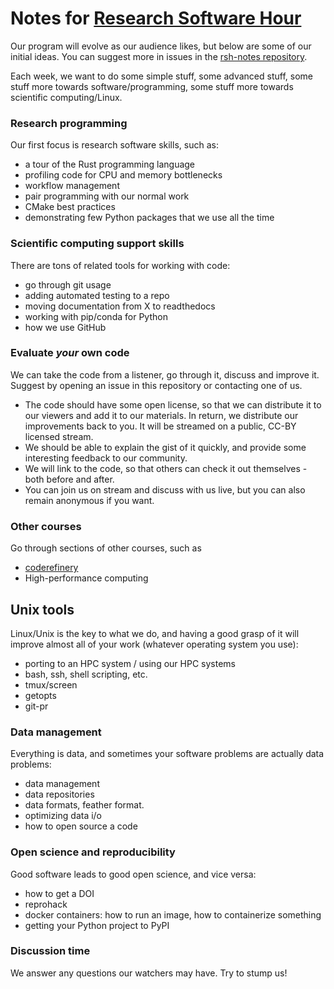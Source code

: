 # Notes for [Research Software Hour](https://researchsoftwarehour.github.io/)

Our program will evolve as our audience likes, but below are some of
our initial ideas.  You can suggest more in issues in the
[rsh-notes repository](https://github.com/ResearchSoftwareHour/rsh-notes).

Each week, we want to do some simple stuff, some advanced stuff, some
stuff more towards software/programming, some stuff more towards
scientific computing/Linux.

### Research programming
Our first focus is research software skills, such as:

- a tour of the Rust programming language
- profiling code for CPU and memory bottlenecks
- workflow management
- pair programming with our normal work
- CMake best practices
- demonstrating few Python packages that we use all the time

### Scientific computing support skills

There are tons of related tools for working with code:

- go through git usage
- adding automated testing to a repo
- moving documentation from X to readthedocs
- working with pip/conda for Python
- how we use GitHub

### Evaluate *your* own code

We can take the code from a listener, go through it, discuss and
improve it.  Suggest by opening an issue in this repository or
contacting one of us.

- The code should have some open license, so that we can distribute it
  to our viewers and add it to our materials.  In return, we
  distribute our improvements back to you.  It will be streamed on a
  public, CC-BY licensed stream.
- We should be able to explain the gist of it quickly, and provide
  some interesting feedback to our community.
- We will link to the code, so that others can check it out
  themselves - both before and after.
- You can join us on stream and discuss with us live, but you can also
  remain anonymous if you want.


### Other courses
Go through sections of other courses, such as
- [coderefinery](https://coderefinery.org/lessons/)
- High-performance computing

## Unix tools

Linux/Unix is the key to what we do, and having a good grasp of it
will improve almost all of your work (whatever operating system you use):

- porting to an HPC system / using our HPC systems
- bash, ssh, shell scripting, etc.
- tmux/screen
- getopts
- git-pr

### Data management

Everything is data, and sometimes your software problems are actually
data problems:

- data management
- data repositories
- data formats, feather format.
- optimizing data i/o
- how to open source a code

### Open science and reproducibility

Good software leads to good open science, and vice versa:

- how to get a DOI
- reprohack
- docker containers: how to run an image, how to containerize something
- getting your Python project to PyPI

### Discussion time

We answer any questions our watchers may have.  Try to stump us!
